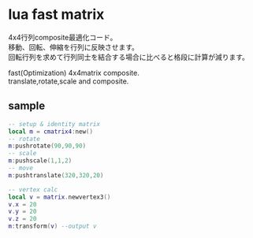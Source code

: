 # lua fast matrix
4x4行列composite最適化コード。  
移動、回転、伸縮を行列に反映させます。  
回転行列を求めて行列同士を結合する場合に比べると格段に計算が減ります。

fast(Optimization) 4x4matrix composite.  
translate,rotate,scale and composite.

## sample

```lua
-- setup & identity matrix
local m = cmatrix4:new()
-- rotate
m:pushrotate(90,90,90)
-- scale
m:pushscale(1,1,2)
-- move
m:pushtranslate(320,320,20)

-- vertex calc
local v = matrix.newvertex3()
v.x = 20
v.y = 20
v.z = 20
m:transform(v) --output v
```
